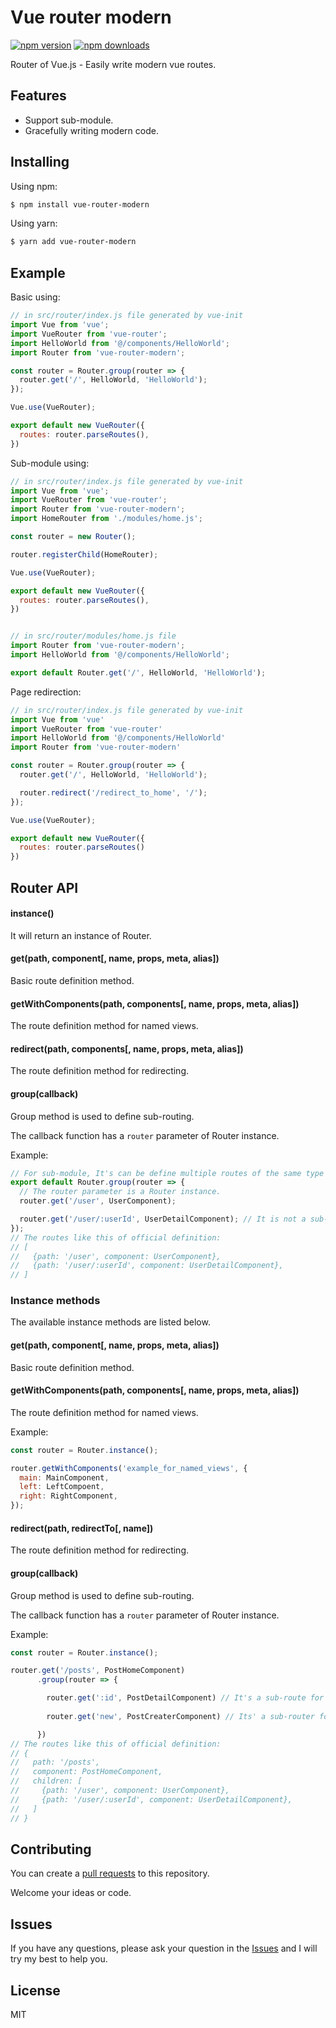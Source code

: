 # Vue router modern

[![npm version](https://img.shields.io/npm/v/vue-router-modern.svg?style=flat-square)](https://www.npmjs.org/package/vue-router-modern)
[![npm downloads](https://img.shields.io/npm/dm/vue-router-modern.svg?style=flat-square)](http://npm-stat.com/charts.html?package=vue-router-modern)

Router of Vue.js - Easily write modern vue routes.

## Features

- Support sub-module.
- Gracefully writing modern code.

## Installing

Using npm:

```bash
$ npm install vue-router-modern
```

Using yarn:

```bash
$ yarn add vue-router-modern
```

## Example

Basic using:

```javascript
// in src/router/index.js file generated by vue-init
import Vue from 'vue';
import VueRouter from 'vue-router';
import HelloWorld from '@/components/HelloWorld';
import Router from 'vue-router-modern';

const router = Router.group(router => {
  router.get('/', HelloWorld, 'HelloWorld');
});

Vue.use(VueRouter);

export default new VueRouter({
  routes: router.parseRoutes(),
})
```

Sub-module using:

```javascript
// in src/router/index.js file generated by vue-init
import Vue from 'vue';
import VueRouter from 'vue-router';
import Router from 'vue-router-modern';
import HomeRouter from './modules/home.js';

const router = new Router();

router.registerChild(HomeRouter);

Vue.use(VueRouter);

export default new VueRouter({
  routes: router.parseRoutes(),
})


// in src/router/modules/home.js file
import Router from 'vue-router-modern';
import HelloWorld from '@/components/HelloWorld';

export default Router.get('/', HelloWorld, 'HelloWorld');
```

Page redirection:

```javascript
// in src/router/index.js file generated by vue-init
import Vue from 'vue'
import VueRouter from 'vue-router'
import HelloWorld from '@/components/HelloWorld'
import Router from 'vue-router-modern'

const router = Router.group(router => {
  router.get('/', HelloWorld, 'HelloWorld');

  router.redirect('/redirect_to_home', '/');
});

Vue.use(VueRouter);

export default new VueRouter({
  routes: router.parseRoutes()
})
```

## Router API

#### instance()

It will return an instance of Router.

#### get(path, component[, name, props, meta, alias])

Basic route definition method.

#### getWithComponents(path, components[, name, props, meta, alias])

The route definition method for named views.

#### redirect(path, components[, name, props, meta, alias])

The route definition method for redirecting.

#### group(callback)

Group method is used to define sub-routing.

The callback function has a `router` parameter of Router instance.

Example: 

```javascript
// For sub-module, It's can be define multiple routes of the same type
export default Router.group(router => {
  // The router parameter is a Router instance.
  router.get('/user', UserComponent);

  router.get('/user/:userId', UserDetailComponent); // It is not a sub-route of the user.
}); 
// The routes like this of official definition:
// [
//   {path: '/user', component: UserComponent},
//   {path: '/user/:userId', component: UserDetailComponent},
// ]
```


### Instance methods

The available instance methods are listed below.

#### get(path, component[, name, props, meta, alias])

Basic route definition method.

#### getWithComponents(path, components[, name, props, meta, alias])

The route definition method for named views.

Example:

```javascript
const router = Router.instance();

router.getWithComponents('example_for_named_views', {
  main: MainComponent,
  left: LeftCompoent,
  right: RightComponent,
});
```

#### redirect(path, redirectTo[, name])

The route definition method for redirecting.

#### group(callback)

Group method is used to define sub-routing.

The callback function has a `router` parameter of Router instance.

Example: 

```javascript
const router = Router.instance();

router.get('/posts', PostHomeComponent)
      .group(router => {

        router.get(':id', PostDetailComponent) // It's a sub-route for posts
        
        router.get('new', PostCreaterComponent) // Its' a sub-router for posts

      })
// The routes like this of official definition:
// {
//   path: '/posts',
//   component: PostHomeComponent,
//   children: [
//     {path: '/user', component: UserComponent},
//     {path: '/user/:userId', component: UserDetailComponent},
//   ]
// }
```

## Contributing

You can create a [pull requests](https://github.com/qiutuleng/vue-router-modern/pulls) to this repository.

Welcome your ideas or code.

## Issues

If you have any questions, please ask your question in the [Issues](https://github.com/qiutuleng/vue-router-modern/issues) and I will try my best to help you.

## License

MIT
